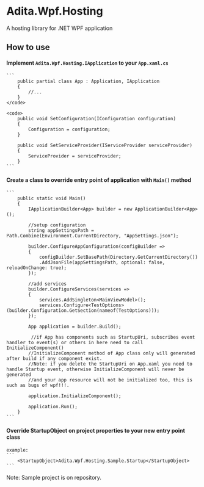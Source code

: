 # Adita.Wpf.Hosting

A hosting library for .NET WPF application

## How to use

#### Implement <code>Adita.Wpf.Hosting.IApplication</code> to your <code>App.xaml.cs</code>
    
    ```
        public partial class App : Application, IApplication
        {
            //...
        }
    </code>

    <code>
        public void SetConfiguration(IConfiguration configuration)
        {
            Configuration = configuration;
        }

        public void SetServiceProvider(IServiceProvider serviceProvider)
        {
            ServiceProvider = serviceProvider;
        }
    ```

 #### Create a class to override entry point of application with <code>Main()</code> method

	```
		public static void Main()
        {
            IApplicationBuilder<App> builder = new ApplicationBuilder<App>();

            //setup configuration
            string appSettingsPath = Path.Combine(Environment.CurrentDirectory, "AppSettings.json");

            builder.ConfigureAppConfiguration(configBuilder =>
            {
                configBuilder.SetBasePath(Directory.GetCurrentDirectory())
                .AddJsonFile(appSettingsPath, optional: false, reloadOnChange: true);
            });

            //add services
            builder.ConfigureServices(services =>
            {
                services.AddSingleton<MainViewModel>();
                services.Configure<TestOptions>(builder.Configuration.GetSection(nameof(TestOptions)));
            });

            App application = builder.Build();

             //if App has components such as StartupUri, subscribes event handler to event(s) or others in here need to call InitializeComponent()
            //InitializeComponent method of App class only will generated after build if any component exist.
            //Note: if you delete the StartupUri on App.xaml you need to handle Startup event, otherwise InitializeComponent will never be generated
            //and your app resource will not be initialized too, this is such as bugs of wpf!!!.

            application.InitializeComponent();

            application.Run();
        }
	```

 #### Override StartupObject on project properties to your new entry point class

    example:
    ```
        <StartupObject>Adita.Wpf.Hosting.Sample.Startup</StartupObject>
    ```


Note: Sample project is on repository.
    